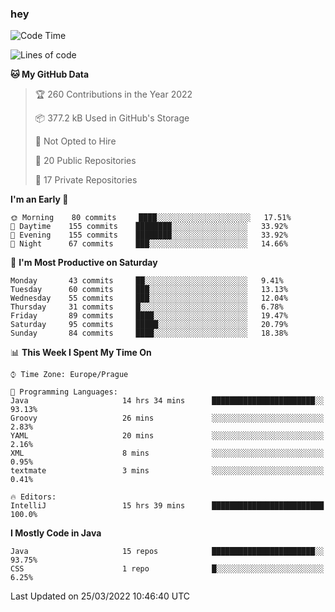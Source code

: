 ### hey

<!--START_SECTION:waka-->
![Code Time](http://img.shields.io/badge/Code%20Time-605%20hrs%2038%20mins-blue)

![Lines of code](https://img.shields.io/badge/From%20Hello%20World%20I%27ve%20Written-92%20Thousand%20lines%20of%20code-blue)

**🐱 My GitHub Data** 

> 🏆 260 Contributions in the Year 2022
 > 
> 📦 377.2 kB Used in GitHub's Storage 
 > 
> 🚫 Not Opted to Hire
 > 
> 📜 20 Public Repositories 
 > 
> 🔑 17 Private Repositories  
 > 
**I'm an Early 🐤** 

```text
🌞 Morning    80 commits     ████░░░░░░░░░░░░░░░░░░░░░   17.51% 
🌆 Daytime    155 commits    ████████░░░░░░░░░░░░░░░░░   33.92% 
🌃 Evening    155 commits    ████████░░░░░░░░░░░░░░░░░   33.92% 
🌙 Night      67 commits     ███░░░░░░░░░░░░░░░░░░░░░░   14.66%

```
📅 **I'm Most Productive on Saturday** 

```text
Monday       43 commits     ██░░░░░░░░░░░░░░░░░░░░░░░   9.41% 
Tuesday      60 commits     ███░░░░░░░░░░░░░░░░░░░░░░   13.13% 
Wednesday    55 commits     ███░░░░░░░░░░░░░░░░░░░░░░   12.04% 
Thursday     31 commits     █░░░░░░░░░░░░░░░░░░░░░░░░   6.78% 
Friday       89 commits     ████░░░░░░░░░░░░░░░░░░░░░   19.47% 
Saturday     95 commits     █████░░░░░░░░░░░░░░░░░░░░   20.79% 
Sunday       84 commits     ████░░░░░░░░░░░░░░░░░░░░░   18.38%

```


📊 **This Week I Spent My Time On** 

```text
⌚︎ Time Zone: Europe/Prague

💬 Programming Languages: 
Java                     14 hrs 34 mins      ███████████████████████░░   93.13% 
Groovy                   26 mins             ░░░░░░░░░░░░░░░░░░░░░░░░░   2.83% 
YAML                     20 mins             ░░░░░░░░░░░░░░░░░░░░░░░░░   2.16% 
XML                      8 mins              ░░░░░░░░░░░░░░░░░░░░░░░░░   0.95% 
textmate                 3 mins              ░░░░░░░░░░░░░░░░░░░░░░░░░   0.41%

🔥 Editors: 
IntelliJ                 15 hrs 39 mins      █████████████████████████   100.0%

```

**I Mostly Code in Java** 

```text
Java                     15 repos            ███████████████████████░░   93.75% 
CSS                      1 repo              █░░░░░░░░░░░░░░░░░░░░░░░░   6.25%

```



 Last Updated on 25/03/2022 10:46:40 UTC
<!--END_SECTION:waka-->

